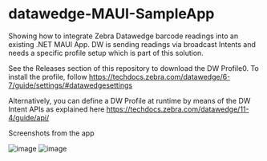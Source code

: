# datawedge-MAUI-SampleApp
Showing how to integrate Zebra Datawedge barcode readings into an existing .NET MAUI App. DW is sending readings via broadcast Intents and needs a specific profile setup which is part of this solution.

See the Releases section of this repository to download the DW Profile0.
To install the profile, follow https://techdocs.zebra.com/datawedge/6-7/guide/settings/#datawedgesettings 

Alternatively, you can define a DW Profile at runtime by means of the DW Intent APIs as explained here https://techdocs.zebra.com/datawedge/11-4/guide/api/ 

Screenshots from the app

![image](https://user-images.githubusercontent.com/11386676/220945936-38290c10-b81d-4894-baf4-ca1ad496a45e.png)    ![image](https://user-images.githubusercontent.com/11386676/220946112-0b9ead49-ae9c-4d1f-8a01-0bccd69254f9.png)




